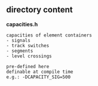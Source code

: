 ## directory content

**capacities.h**
```
capacities of element containers
- signals
- track switches
- segments
- level crossings

pre-defined here
definable at compile time
e.g.: -DCAPACITY_SIG=500
```
